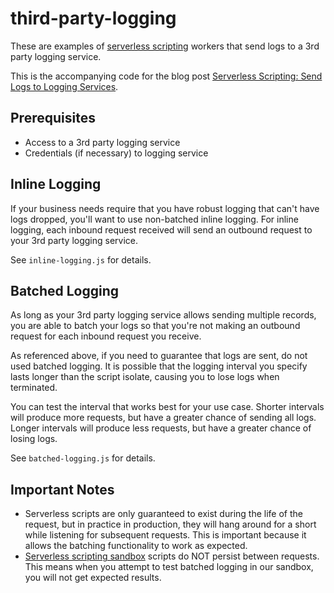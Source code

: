 # third-party-logging

These are examples of [serverless scripting](https://www.stackpath.com/products/edge-computing/serverless-scripting/)
workers that send logs to a 3rd party logging service.

This is the accompanying code for the blog post
[Serverless Scripting: Send Logs to Logging Services](https://support.stackpath.com/hc/en-us/articles/360029669792-Serverless-Scripting-Send-Logs-to-Logging-Services).

## Prerequisites

* Access to a 3rd party logging service
* Credentials (if necessary) to logging service

## Inline Logging

If your business needs require that you have robust logging that can't have logs
dropped, you'll want to use non-batched inline logging. For inline logging, each
inbound request received will send an outbound request to your 3rd party logging
service.

See `inline-logging.js` for details.

## Batched Logging

As long as your 3rd party logging service allows sending multiple records, you
are able to batch your logs so that you're not making an outbound request for
each inbound request you receive.

As referenced above, if you need to guarantee that logs are sent, do not used
batched logging. It is possible that the logging interval you specify lasts longer
than the script isolate, causing you to lose logs when terminated.

You can test the interval that works best for your use case. Shorter intervals
will produce more requests, but have a greater chance of sending all logs. Longer
intervals will produce less requests, but have a greater chance of losing logs.

See `batched-logging.js` for details.

## Important Notes

* Serverless scripts are only guaranteed to exist during the life of the request,
  but in practice in production, they will hang around for a short while listening
  for subsequent requests. This is important because it allows the batching
  functionality to work as expected.
* [Serverless scripting sandbox](https://sandbox.edgeengine.io/) scripts do NOT
  persist between requests. This means when you attempt to test batched logging
  in our sandbox, you will not get expected results.